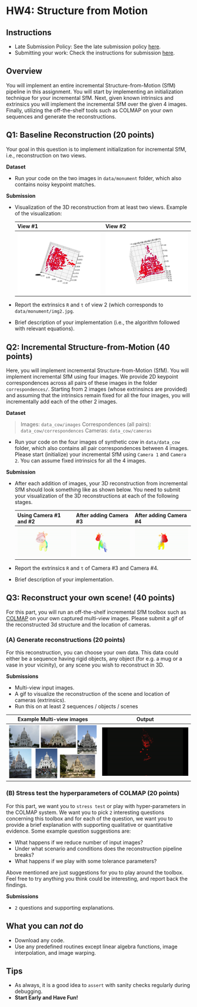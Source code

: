 # HW4: Structure from Motion

## Instructions
* Late Submission Policy: See the late submission policy [here](https://geometric3d.github.io/pages/assignments/hw0.html).
* Submitting your work: Check the instructions for submission [here](https://geometric3d.github.io/pages/assignments/hw0.html).

## Overview

You will implement an entire incremental Structure-from-Motion (SfM) pipeline in this assignment. You will start by implementing an initialization technique for your incremental SfM. Next, given known intrinsics and extrinsics you will implement the incremental SfM over the given 4 images. Finally, utilizing the off-the-shelf tools such as COLMAP on your own sequences and generate the reconstructions.



## Q1: Baseline Reconstruction (20 points)
Your goal in this question is to implement initialization for incremental SfM, i.e., reconstruction on two views. 

**Dataset**
- Run your code on the two images in `data/monument` folder, which also contains noisy keypoint matches.

**Submission**
- Visualization of the 3D reconstruction from at least two views. Example of the visualization:

    | View #1 | View #2 |
    | -----------  | ----------|
    |  <img src="figures/q1.png" width="400">  | <img src="figures/q1_1.png" width="400"> |
    
- Report the extrinsics `R` and `t` of view 2 (which corresponds to `data/monument/img2.jpg`.

- Brief description of your implementation (i.e., the algorithm followed with relevant equations).


## Q2: Incremental Structure-from-Motion (40 points)

Here, you will implement incremental Structure-from-Motion (SfM). You will implement incremental SfM using four images. We provide 2D keypoint correspondences across all pairs of these images in the folder `correspondences/`. Starting from 2 images (whose extrinsincs are provided) and assuming that the intrinsics remain fixed for all the four images, you will incrementally add each of the other 2 images. 

**Dataset**
> Images: `data_cow/images`
> Correspondences (all pairs): `data_cow/correspondences`
> Cameras: `data_cow/cameras`

- Run your code on the four images of synthetic cow in `data/data_cow` folder, which also contains all pair correspondences between 4 images. Please start (initialize) your incremental SfM using `Camera 1` and `Camera 2`. You can assume fixed intrinsics for all the 4 images.

**Submission**
- After each addition of images, your 3D reconstruction from incremental SfM should look something like as shown below. You need to submit your visualization of the 3D reconstructions at each of the following stages. 

    Using Camera #1 and #2 | After adding Camera #3  | After adding Camera #4 |
    | -----------  | ----------| ---------- |
    |<img src="figures/view_1_2.gif" width="265">  | <img src="figures/view_1_2_3.gif" width="265"> | <img src="figures/view_1_2_3_4.gif" width="265"> | 

    
- Report the extrinsics `R` and `t` of Camera #3 and Camera #4. 

- Brief description of your implementation.

## Q3: Reconstruct your own scene! (40 points)
For this part, you will run an off-the-shelf incremental SfM toolbox such as [COLMAP](https://github.com/colmap/pycolmap) on your own captured multi-view images. Please submit a gif of the reconstructed 3d structure and the location of cameras.

### (A) Generate reconstructions (20 points)
For this reconstruction, you can choose your own data. This data could either be a sequence having rigid objects, any object (for e.g. a mug or a vase in your vicinity), or any scene you wish to reconstruct in 3D.

**Submissions**
-  Multi-view input images.
-  A gif to visualize the reconstruction of the scene and location of cameras (extrinsics).
-  Run this on at least 2 sequences / objects / scenes

  | Example Multi-view images  | Output | 
  | ----------- | ----------- | 
  |  <img src="figures/multi-sacre-cour.jpg" width="400">  | <img src="figures/monument_reconstruction.gif" width="400"> |  

### (B) Stress test the hyperparameters of COLMAP (20 points)
For this part, we want you to `stress test` or play with hyper-parameters in the COLMAP system. We want you to pick `2` interesting questions concerning this toolbox and for each of the question, we want you to provide a brief explanation with supporting qualitative or quantitative evidence. Some example question suggestions are:

-  What happens if we reduce number of input images?
-  Under what scenario and conditions does the reconstruction pipeline breaks?
-  What happens if we play with some tolerance parameters?

Above mentioned are just suggestions for you to play around the toolbox. Feel free to try anything you think could be interesting, and report back the findings.


**Submissions**
-  `2` questions and supporting explanations.


## What you can *not* do
* Download any code.
* Use any predefined routines except linear algebra functions, image interpolation, and image warping.
  
## Tips
* As always, it is a good idea to `assert` with sanity checks regularly during debugging.
* **Start Early and Have Fun!**




